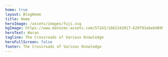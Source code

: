 ```yaml
---
home: true
layout: BlogHome
title: Home
heroImage: /assets/images/fuji.svg
bgImage: https://www.datocms-assets.com/57243/1661342017-629793abe6d899dcf449c4f7_krisztian-tabori-pfy6khlr5ac-unsplash-20-1.jpg
heroText: Waran
tagline: The Crossroads of Various Knowledge
heroFullScreen: false
footer: The Crossroads of Various Knowledge
---
```

